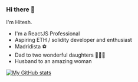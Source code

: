 ### Hi there 👋 

I'm Hitesh.

- I'm a ReactJS Professional
- Aspiring ETH / solidity developer and enthusiast
- Madridista ⚽
- Dad to two wonderful daughters 👨‍👧‍👧
- Husband to an amazing woman

[![My GitHub stats](https://github-readme-stats.vercel.app/api?username=hiteshpatwari&count_private=true&show_icons=true&theme=tokyonight)](https://github.com/anuraghazra/github-readme-stats)

